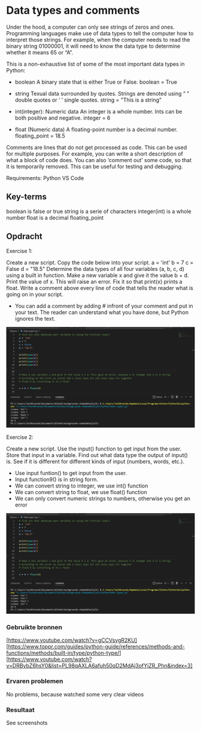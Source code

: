 # Data types and comments

Under the hood, a computer can only see strings of zeros and ones. Programming languages make use of data types to tell the computer how to interpret those strings.
For example, when the computer needs to read the binary string 01000001, it will need to know the data type to determine whether it means 65 or “A”.

This is a non-exhaustive list of some of the most important data types in Python:

- boolean
A binary state that is either True or False.
boolean = True

- string
Texual data surrounded by quotes.
Strings are denoted using “ ” double quotes or ‘ ’ single quotes.
string = "This is a string"

- int(integer): Numeric data
An integer is a whole number. Ints can be both positive and negative.
integer = 6

- float (Numeric data)
A floating-point number is a decimal number.
floating_point = 18.5

Comments are lines that do not get processed as code. This can be used for multiple purposes. For example, you can write a short description of what a block of code does. You can also ‘comment out’ some code, so that it is temporarily removed. This can be useful for testing and debugging.

Requirements:
Python
VS Code


## Key-terms

boolean is false or true
string is a serie of characters
integer(int) is a whole number
float is a decimal
floating_point

## Opdracht

Exercise 1:

Create a new script.
Copy the code below into your script.
a = 'int'
b = 7
c = False
d = "18.5"
Determine the data types of all four variables (a, b, c, d) using a built in function.
Make a new variable x and give it the value b + d. Print the value of x. This will raise an error. Fix it so that print(x) prints a float.
Write a comment above every line of code that tells the reader what is going on in your script.

- You can add a comment by adding # infront of your comment and put in your text. The reader can understand what you have done, but Python ignores the text.

![Alt text](<../../00_includes/Python/Data type1.jpg>)

Exercise 2:

Create a new script.
Use the input() function to get input from the user. Store that input in a variable.
Find out what data type the output of input() is. See if it is different for different kinds of input (numbers, words, etc.).

- Use input funtion() to get input from the user.
- Input function9() is in string form. 
- We can convert string to integer, we use int() function
- We can convert string to float, we use float() function
- We can only convert numeric strings to numbers, otherwise you get an error


![Alt text](<../../00_includes/Python/Data type1.jpg>)

### Gebruikte bronnen

[https://www.youtube.com/watch?v=gCCVsvgR2KU]
[https://www.toppr.com/guides/python-guide/references/methods-and-functions/methods/built-in/type/python-type/]
[https://www.youtube.com/watch?v=DRBybZ6hsY0&list=PL98qAXLA6afuh50qD2MdAj3ofYjZR_Phn&index=3]


### Ervaren problemen
No problems, because watched some very clear videos

### Resultaat

See screenshots